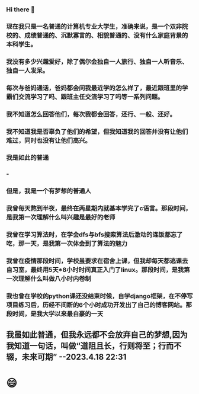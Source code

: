 ### Hi there 👋

### 现在我只是一名普通的计算机专业大学生，准确来说，是一个双非院校的、成绩普通的、沉默寡言的、相貌普通的、没有什么家庭背景的本科学生。
### 我没有多少兴趣爱好，除了偶尔会独自一人旅行、独自一人听音乐、独自一人发呆。
### 每次与爸妈通话，爸妈都会问我最近学的怎么样了，最近跟班里的学霸们交流学习了吗、跟班主任交流学习了吗等一系列问题。
### 我不知道怎么回答他们，每次我都会回答，还行、一般、还好。
### 我不知道我是否辜负了他们的希望，但我知道我的回答并没有让他们难过，同时也没有让他们高兴。
### 我是如此的普通
### -
### 但是，我是一个有梦想的普通人
### 我曾每天熬到半夜，最终在两星期内就基本学完了c语言。那段时间，是我第一次理解什么叫兴趣是最好的老师
### 我曾在学习算法时，在学会dfs与bfs搜索算法后激动的连饭都忘了吃，那一天，是我第一次体会到了算法的魅力
### 我曾在疫情那段时间，学校虽要求在宿舍上课，但我却每天都逃课去自习室，最终用5天*8小时时间真正入门了linux。那段时间，是我第一次理解什么叫做八小时内卷制
### 我也曾在学校的python课还没结束时候，自学django框架，在不停写项目练习后，历经不间断的6个小时成功开发出了自己的博客网站。那段时间，是我大学以来最自豪的一天

## 我虽如此普通，但我永远都不会放弃自己的梦想,因为我知道一句话，叫做“道阻且长，行则将至；行而不辍，未来可期”    --2023.4.18 22:31 

# 😄


<!--
**lvkaige/lvkaige** is a ✨ _special_ ✨ repository because its `README.md` (this file) appears on your GitHub profile.

Here are some ideas to get you started:

- 🔭 I’m currently working on ...
- 🌱 I’m currently learning ...
- 👯 I’m looking to collaborate on ...
- 🤔 I’m looking for help with ...
- 💬 Ask me about ...
- 📫 How to reach me: ...
- 😄 Pronouns: ...
- ⚡ Fun fact: ...
-->
